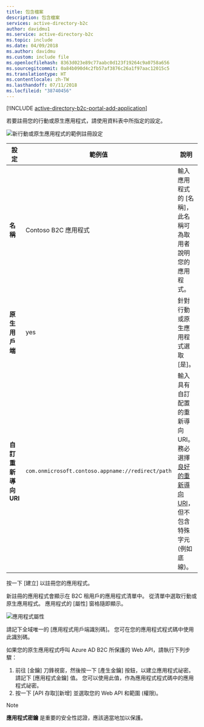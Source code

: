 ```yaml
---
title: 包含檔案
description: 包含檔案
services: active-directory-b2c
author: davidmu1
ms.service: active-directory-b2c
ms.topic: include
ms.date: 04/09/2018
ms.author: davidmu
ms.custom: include file
ms.openlocfilehash: 8363d023e89c77aabc0d123f19264c9a0758a656
ms.sourcegitcommit: 0a84b090d4c2fb57af3876c26a1f97aac12015c5
ms.translationtype: HT
ms.contentlocale: zh-TW
ms.lasthandoff: 07/11/2018
ms.locfileid: "38740456"
---
```

[!INCLUDE [active-directory-b2c-portal-add-application](active-directory-b2c-portal-add-application.md)]

若要註冊您的行動或原生應用程式，請使用資料表中所指定的設定。

![新行動或原生應用程式的範例註冊設定](./media/active-directory-b2c-register-mobile-native-app/b2c-new-mobile-native-app-settings.png)

| 設定      | 範例值  | 說明                                        |
| ------------ | ------- | -------------------------------------------------- |
| **名稱** | Contoso B2C 應用程式 | 輸入應用程式的 [名稱]，此名稱可為取用者說明您的應用程式。 |
| **原生用戶端** | yes | 針對行動或原生應用程式選取 [是]。 |
| **自訂重新導向 URI** | `com.onmicrosoft.contoso.appname://redirect/path` | 輸入具有自訂配置的重新導向 URI。 務必選擇[良好的重新導向 URI](../articles/active-directory-b2c/active-directory-b2c-app-registration.md)，但不包含特殊字元 (例如底線)。 |

按一下 [建立]  以註冊您的應用程式。

新註冊的應用程式會顯示在 B2C 租用戶的應用程式清單中。 從清單中選取行動或原生應用程式。 應用程式的 [屬性] 窗格隨即顯示。

![應用程式屬性](./media/active-directory-b2c-register-mobile-native-app/b2c-mobile-native-app-properties.png)

請記下全域唯一的 [應用程式用戶端識別碼]。 您可在您的應用程式程式碼中使用此識別碼。

如果您的原生應用程式呼叫 Azure AD B2C 所保護的 Web API，請執行下列步驟：
   1. 前往 [金鑰] 刀鋒視窗，然後按一下 [產生金鑰] 按鈕，以建立應用程式祕密。 請記下 [應用程式金鑰] 值。 您可以使用此值，作為應用程式程式碼中的應用程式祕密。
   2. 按一下 [API 存取][新增] 並選取您的 Web API 和範圍 (權限)。

> [!NOTE]
> **應用程式密鑰** 是重要的安全性認證，應該適當地加以保護。
> 
